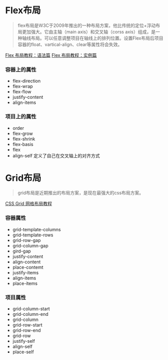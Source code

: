 # Flex布局

> flex布局是W3C于2009年推出的一种布局方案，他比传统的定位+浮动布局更加强大。它由主轴（main axis）和交叉轴（corss axis）组成，是一种轴线布局。可以任意调整项目在轴线上的排列位置。设置Flex布局后项目容器的float、vartical-align、clear等属性将会失效。

[Flex 布局教程：语法篇](http://www.ruanyifeng.com/blog/2015/07/flex-grammar.html) [Flex 布局教程：实例篇](http://www.ruanyifeng.com/blog/2015/07/flex-examples.html)

### 容器上的属性

- flex-direction 
- flex-wrap
- flex-flow
- justify-content
- align-items

### 项目上的属性

- order
- flex-grow
- flex-shrink
- flex-basis 
-  flex
- align-self 定义了自己在交叉轴上的对齐方式

# Grid布局

> grid布局是近期推出的布局方案，是现在最强大的css布局方案。

[CSS Grid 网格布局教程](http://www.ruanyifeng.com/blog/2019/03/grid-layout-tutorial.html)

### 容器属性

- grid-template-columns
- grid-template-rows
- grid-row-gap 
- grid-column-gap
- gird-gap
- justify-content
- align-content
- place-contemt
- justify-items
- align-items
- place-items

### 项目属性

- grid-column-start
- grid-column-end
- grid-column
- grid-row-start
- grid-row-end
- grid-row
- justify-self
- align-self
- place-self